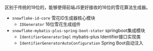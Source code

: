 区别于传统的19位的，能够使得前端JS更好接收的16位的雪花算法生成器。

- ``snowflake-id-core`` 雪花ID生成器核心模块
  - ``IDGenerator`` 16位雪花生成组件
- ``snowflake-mybatis-plus-spring-boot-stater`` springboot集成模块
  - ``IdentifierGeneratorImpl`` mybatis-plus Identifier接口实现类
  - ``IdentifierGeneratorAutoConfiguration`` Spring Boot自动注入